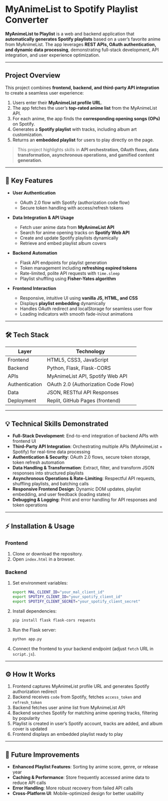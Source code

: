 # MyAnimeList to Spotify Playlist Converter

**MyAnimeList to Playlist** is a web and backend application that **automatically generates Spotify playlists** based on a user’s favorite anime from MyAnimeList. The app leverages **REST APIs, OAuth authentication, and dynamic data processing**, demonstrating full-stack development, API integration, and user experience optimization.

---

## Project Overview

This project combines **frontend, backend, and third-party API integration** to create a seamless user experience:

1. Users enter their **MyAnimeList profile URL**.  
2. The app fetches the user’s **top-rated anime list** from the MyAnimeList API.  
3. For each anime, the app finds the **corresponding opening songs (OPs)** on Spotify.  
4. Generates a **Spotify playlist** with tracks, including album art customization.  
5. Returns an **embedded playlist** for users to play directly on the page.

> This project highlights skills in **API orchestration, OAuth flows, data transformation, asynchronous operations, and gamified content generation**.

---

## 🧩 Key Features

- **User Authentication**  
  - OAuth 2.0 flow with Spotify (authorization code flow)  
  - Secure token handling with access/refresh tokens  

- **Data Integration & API Usage**  
  - Fetch user anime data from **MyAnimeList API**  
  - Search for anime opening tracks on **Spotify Web API**  
  - Create and update Spotify playlists dynamically  
  - Retrieve and embed playlist album covers  

- **Backend Automation**  
  - Flask API endpoints for playlist generation  
  - Token management including **refreshing expired tokens**  
  - Rate-limited, polite API requests with `time.sleep`  
  - Playlist shuffling using **Fisher-Yates algorithm**  

- **Frontend Interaction**  
  - Responsive, intuitive UI using **vanilla JS, HTML, and CSS**  
  - Displays **playlist embedding** dynamically  
  - Handles OAuth redirect and localStorage for seamless user flow  
  - Loading indicators with smooth fade-in/out animations  

---

## 🛠️ Tech Stack

| Layer | Technology |
|-------|-----------|
| Frontend | HTML5, CSS3, JavaScript |
| Backend | Python, Flask, Flask-CORS |
| APIs | MyAnimeList API, Spotify Web API |
| Authentication | OAuth 2.0 (Authorization Code Flow) |
| Data | JSON, RESTful API Responses |
| Deployment | Replit, GitHub Pages (frontend) |

---

## 💡 Technical Skills Demonstrated

- **Full-Stack Development**: End-to-end integration of backend APIs with frontend UI  
- **Third-Party API Integration**: Orchestrating multiple APIs (MyAnimeList + Spotify) for real-time data processing  
- **Authentication & Security**: OAuth 2.0 flows, secure token storage, token refresh automation  
- **Data Handling & Transformation**: Extract, filter, and transform JSON responses into structured playlists  
- **Asynchronous Operations & Rate-Limiting**: Respectful API requests, shuffling playlists, and batching calls  
- **Responsive Frontend Design**: Dynamic DOM updates, playlist embedding, and user feedback (loading states)  
- **Debugging & Logging**: Print and error handling for API responses and token operations  

---

## ⚡ Installation & Usage

### Frontend
1. Clone or download the repository.  
2. Open `index.html` in a browser.  

### Backend
1. Set environment variables:
   ```bash
   export MAL_CLIENT_ID="your_mal_client_id"
   export SPOTIFY_CLIENT_ID="your_spotify_client_id"
   export SPOTIFY_CLIENT_SECRET="your_spotify_client_secret"

2. Install dependencies:

   ```bash
   pip install flask flask-cors requests
3. Run the Flask server:

   ```bash
   python app.py
4. Connect the frontend to your backend endpoint (adjust `fetch` URL in `script.js`).

---

## ⚙️ How It Works

1. Frontend captures MyAnimeList profile URL and generates Spotify authorization redirect
2. Backend receives `code` from Spotify, fetches `access_token` and `refresh_token`
3. Backend fetches user anime list from MyAnimeList API
4. Backend searches Spotify for matching anime opening tracks, filtering by popularity
5. Playlist is created in user’s Spotify account, tracks are added, and album cover is updated
6. Frontend displays an embedded playlist ready to play

---

## 📝 Future Improvements

* **Enhanced Playlist Features**: Sorting by anime score, genre, or release year
* **Caching & Performance**: Store frequently accessed anime data to reduce API calls
* **Error Handling**: More robust recovery from failed API calls
* **Cross-Platform UI**: Mobile-optimized design for better usability
